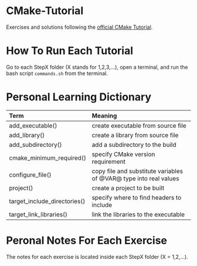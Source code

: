 # CMake-Tutorial
Exercises and solutions following the [official CMake Tutorial](https://cmake.org/cmake/help/latest/guide/tutorial/index.html).

# How To Run Each Tutorial
Go to each StepX folder (X stands for 1,2,3,...), open a terminal, and run the bash script `commands.sh` from the terminal.

# Personal Learning Dictionary
|**Term**                           |**Meaning**  |
|:----------------------------------|:--------|
|add_executable()                   |create executable from source file |
|add_library()                      |create a library from source file  |
|add_subdirectory()                 |add a subdirectory to the build    |
|cmake_minimum_required()           |specify CMake version requirement  |
|configure_file()                   |copy file and substitute variables of @VAR@ type into real values  |
|project()                          |create a project to be built       |
|target_include_directories()       |specify where to find headers to include  |
|target_link_libraries()            |link the libraries to the executable  |



# Peronal Notes For Each Exercise

The notes for each exercise is located inside each StepX folder (X = 1,2,...).